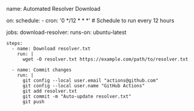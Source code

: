 name: Automated Resolver Download

on:
  schedule:
    - cron: '0 */12 * * *' # Schedule to run every 12 hours

jobs:
  download-resolver:
    runs-on: ubuntu-latest
    
    steps:
      - name: Download resolver.txt
        run: |
          wget -O resolver.txt https://example.com/path/to/resolver.txt
          
      - name: Commit changes
        run: |
          git config --local user.email "actions@github.com"
          git config --local user.name "GitHub Actions"
          git add resolver.txt
          git commit -m "Auto-update resolver.txt"
          git push
